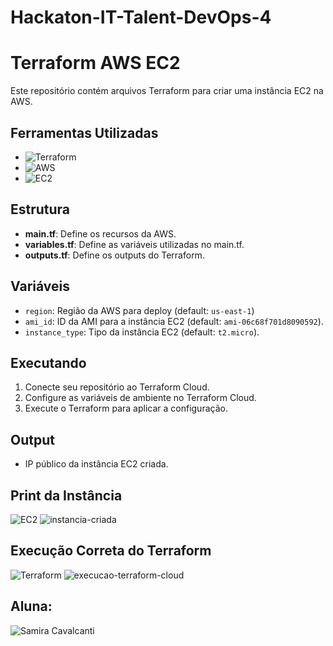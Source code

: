 # Hackaton-IT-Talent-DevOps-4


# Terraform AWS EC2

Este repositório contém arquivos Terraform para criar uma instância EC2 na AWS.

## Ferramentas Utilizadas

- ![Terraform](https://img.shields.io/badge/Terraform-7B42BC?logo=terraform&logoColor=white)
- ![AWS](https://img.shields.io/badge/AWS-232F3E?style=for-the-badge&logo=amazon-aws&logoColor=white)
- ![EC2](https://img.shields.io/badge/EC2-FF9900?style=for-the-badge&logo=amazonec2&logoColor=white)

## Estrutura

- **main.tf**: Define os recursos da AWS.
- **variables.tf**: Define as variáveis utilizadas no main.tf.
- **outputs.tf**: Define os outputs do Terraform.

## Variáveis

- `region`: Região da AWS para deploy (default: `us-east-1`)
- `ami_id`: ID da AMI para a instância EC2 (default: `ami-06c68f701d8090592`).
- `instance_type`: Tipo da instância EC2 (default: `t2.micro`).

## Executando

1. Conecte seu repositório ao Terraform Cloud.
2. Configure as variáveis de ambiente no Terraform Cloud.
3. Execute o Terraform para aplicar a configuração.

## Output

- IP público da instância EC2 criada.

## Print da Instância
![EC2](https://img.shields.io/badge/EC2-FF9900?style=for-the-badge&logo=amazonec2&logoColor=white)
![instancia-criada](https://github.com/user-attachments/assets/3bb051f3-4aef-4dde-b371-207d13275329)



## Execução Correta do Terraform

![Terraform](https://img.shields.io/badge/Terraform-7B42BC?logo=terraform&logoColor=white)
![execucao-terraform-cloud](https://github.com/user-attachments/assets/aeac41e5-e75a-47e3-a2b6-7cfa0c0ca353)



## Aluna:

![Samira Cavalcanti](https://img.shields.io/badge/-Samira%20Cavalcanti-blueviolet?style=for-the-badge)

